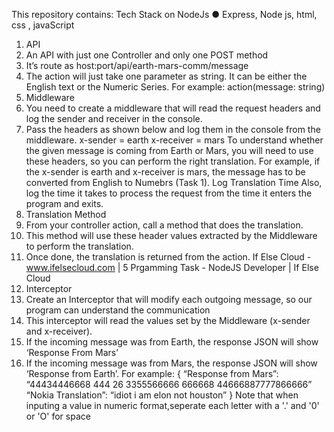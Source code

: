 This repository contains:
Tech Stack on NodeJs
●  Express, Node js, html, css , javaScript
1. API
1. An API with just one Controller and only one POST method
2. It’s route as host:port/api/earth-mars-comm/message
3. The action will just take one parameter as string. It can be either the English text or the
Numeric Series.
For example: action(message: string)
2. Middleware
1. You need to create a middleware that will read the request headers and log the sender
and receiver in the console.
2. Pass the headers as shown below and log them in the console from the middleware.
x-sender = earth
x-receiver = mars
To understand whether the given message is coming from Earth or Mars, you will need to use
these headers, so you can perform the right translation.
For example, if the x-sender is earth and x-receiver is mars, the message has to be converted
from English to Numebrs (Task 1).
Log Translation Time
Also, log the time it takes to process the request from the time it enters the program and exits.
3. Translation Method
1. From your controller action, call a method that does the translation.
2. This method will use these header values extracted by the Middleware to perform the
translation.
3. Once done, the translation is returned from the action.
If Else Cloud - www.ifelsecloud.com | 5
Prgamming Task - NodeJS Developer | If Else Cloud
4. Interceptor
1. Create an Interceptor that will modify each outgoing message, so our program can
understand the communication
2. This interceptor will read the values set by the Middleware (x-sender and x-receiver).
3. If the incoming message was from Earth, the response JSON will show ‘Response From
Mars’
4. If the incoming message was from Mars, the response JSON will show ‘Response from
Earth’. For example:
{
“Response from Mars”: “44434446668 444 26 3355566666 666668
44666887777866666”
“Nokia Translation”: “idiot i am elon not houston”
}
Note that when inputing a value in numeric format,seperate each letter with a '.' and '0' or 'O' for space